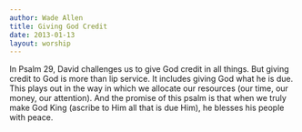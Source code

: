 ```yaml
--- 
author: Wade Allen 
title: Giving God Credit 
date: 2013-01-13 
layout: worship 
---
```


In Psalm 29, David challenges us to give God credit in all things. But giving credit to God is more than lip service. It includes giving God what he is due. This plays out in the way in which we allocate our resources (our time, our money, our attention). And the promise of this psalm is that when we truly make God King (ascribe to Him all that is due Him), he blesses his people with peace.